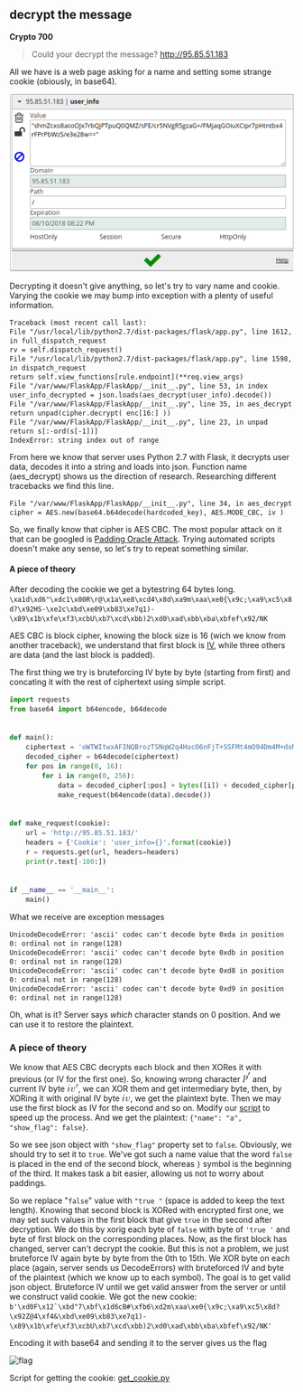 ## decrypt the message

__Crypto 700__

> Could your decrypt the message? http://95.85.51.183

All we have is a web page asking for a name and setting some strange cookie (obiously, in base64).

![cooikie](./images/cookie.png)

Decrypting it doesn't give anything, so let's try to vary name and cookie.
Varying the cookie we may bump into exception with a plenty of useful information.
```
Traceback (most recent call last):
File "/usr/local/lib/python2.7/dist-packages/flask/app.py", line 1612, in full_dispatch_request
rv = self.dispatch_request()
File "/usr/local/lib/python2.7/dist-packages/flask/app.py", line 1598, in dispatch_request
return self.view_functions[rule.endpoint](**req.view_args)
File "/var/www/FlaskApp/FlaskApp/__init__.py", line 53, in index
user_info_decrypted = json.loads(aes_decrypt(user_info).decode())
File "/var/www/FlaskApp/FlaskApp/__init__.py", line 35, in aes_decrypt
return unpad(cipher.decrypt( enc[16:] ))
File "/var/www/FlaskApp/FlaskApp/__init__.py", line 23, in unpad
return s[:-ord(s[-1])]
IndexError: string index out of range
```

From here we know that server uses Python 2.7 with Flask, it decrypts user data, decodes it into a string and loads into json. Function name (aes_decrypt) shows us the direction of research. Researching different tracebacks we find this line.

```
File "/var/www/FlaskApp/FlaskApp/__init__.py", line 34, in aes_decrypt
cipher = AES.new(base64.b64decode(hardcoded_key), AES.MODE_CBC, iv )
```

So, we finally know that cipher is AES CBC. The most popular attack on it that can be googled is [Padding Oracle Attack](https://blog.gdssecurity.com/labs/2010/9/14/automated-padding-oracle-attacks-with-padbuster.html). Trying automated scripts doesn't make any sense, so let's try to repeat something similar.

#### A piece of theory

After decoding the cookie we get a bytestring 64 bytes long.
``` \xa1d\xd6"\xdc1\x00R\r@\x1a\xe8\xcd4\x8d\xa9m\xaa\xe0{\x9c;\xa9\xc5\x8d?\x92HS-\xe2c\xbd\xe09\xb83\xe7q1)-\x89\x1b\xfe\xf3\xcbU\xb7\xcd\xbb)2\xd0\xad\xbb\xba\xbfef\x92/NK ```

AES CBC is block cipher, knowing the block size is 16 (wich we know from another traceback), we understand that first block is [IV](https://en.wikipedia.org/wiki/Initialization_vector), while three others are data (and the last block is padded).

The first thing we try is bruteforcing IV byte by byte (starting from first) and concating it with the rest of ciphertext using simple script.

```py
import requests
from base64 import b64encode, b64decode


def main():
    ciphertext = 'oWTWItwxAFINQBrozTSNqW2q4HucO6nFjT+SSFMt4mO94Dm4M+dxMSktiRv+88tVt827KTLQrbu6v2Vmki9OSw=='
    decoded_cipher = b64decode(ciphertext)
    for pos in range(0, 16):
        for i in range(0, 256):
            data = decoded_cipher[:pos] + bytes([i]) + decoded_cipher[pos + 1:]
            make_request(b64encode(data).decode())


def make_request(cookie):
    url = 'http://95.85.51.183/'
    headers = {'Cookie': 'user_info={}'.format(cookie)}
    r = requests.get(url, headers=headers)
    print(r.text[-100:])


if __name__ == '__main__':
    main()
```

What we receive are exception messages
```
UnicodeDecodeError: 'ascii' codec can't decode byte 0xda in position 0: ordinal not in range(128)
UnicodeDecodeError: 'ascii' codec can't decode byte 0xdb in position 0: ordinal not in range(128)
UnicodeDecodeError: 'ascii' codec can't decode byte 0xd8 in position 0: ordinal not in range(128)
UnicodeDecodeError: 'ascii' codec can't decode byte 0xd9 in position 0: ordinal not in range(128)
```

Oh, what is it? Server says _which_ character stands on 0 position. And we can use it to restore the plaintext.

### A piece of theory

We know that AES CBC decrypts each block and then XORes it with previous (or IV for the first one). So, knowing wrong character ![p'](./images/p.png) and current IV byte ![iv'](./images/iv_2.png), we can XOR them and get intermediary byte, then, by XORing it with original IV byte ![iv](./images/iv.png), we get the plaintext byte. Then we may use the first block as IV for the second and so on. 
Modify our [script](./iv_brute.py) to speed up the process.
And we get the plaintext: `{"name": "a", "show_flag": false}`.

So we see json object with `"show_flag"` property set to `false`. Obviously, we should try to set it to `true`. We've got such a name value that the word `false` is placed in the end of the second block, whereas `}` symbol is the beginning of the third. It makes task a bit easier, allowing us not to worry about paddings.

So we replace "`false`" value with `"true "` (space is added to keep the text length). Knowing that second block is XORed with encrypted first one, we may set such values in the first block that give `true` in the second after decryption. We do this by xorig each byte of `false` with byte of `'true '` and byte of first block on the corresponding places. Now, as the first block has changed, server can't decrypt the cookie. But this is not a problem, we just bruteforce IV again byte by byte from the 0th to 15th. We XOR byte on each place (again, server sends us DecodeErrors) with bruteforced IV and byte of the plaintext (which we know up to each symbol). The goal is to get valid json object. Bruteforce IV until we get valid answer from the server or until we construct valid cookie.
We got the new cookie:
``` b'\xd0F\x12`\xbd"7\xbf\x1d6cB#\xfb6\xd2m\xaa\xe0{\x9c;\xa9\xc5\x8d?\x92Z@4\xf4&\xbd\xe09\xb83\xe7q1)-\x89\x1b\xfe\xf3\xcbU\xb7\xcd\xbb)2\xd0\xad\xbb\xba\xbfef\x92/NK' ```

Encoding it with base64 and sending it to the server gives us the flag

![flag](./images/flag.png)

Script for getting the cookie: [get_cookie.py](./get_cookie.py)